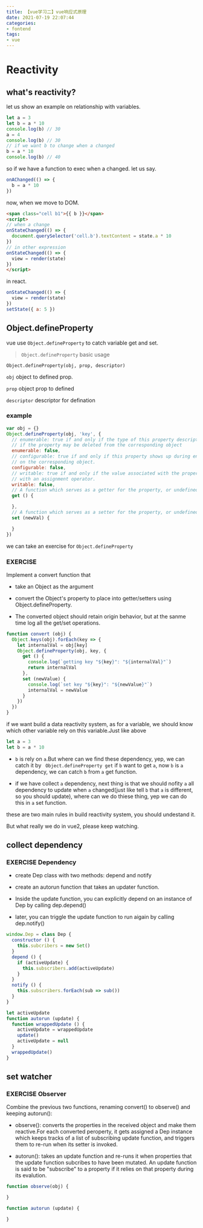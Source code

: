 ```yaml
---
title: 【vue学习二】vue响应式原理
date: 2021-07-19 22:07:44
categories:
- fontend
tags:
- vue
---
```


# Reactivity

## what's reactivity?

let us show an example on relationship with variables.

```js
let a = 3
let b = a * 10
console.log(b) // 30
a = 4
console.log(b) // 30
// if we want b to change when a changed
b = a * 10
console.log(b) // 40

```

so if we have a function to exec when a changed. let us say.
```js
onAChanged(() => {
  b = a * 10
})
```

now, when we move to DOM.
```html
<span class="cell b1">{{ b }}</span>
<script>
// when a change
onStateChanged(() => {
  document.querySelector('cell.b').textContent = state.a * 10
})
// in other expression
onStateChanged(() => {
  view = render(state)
})
</script>

```

in react.
```js
onStateChanged(() => {
  view = render(state)
})
setState({ a: 5 })
```

## Object.defineProperty

vue use `Object.defineProperty` to catch variable get and set.

> `Object.defineProperty` basic usage

`Object.defineProperty(obj, prop, descriptor)`

`obj` object to defined prop.

`prop` object prop to defined

`descriptor` descriptor for defination

### example

```js
var obj = {}
Object.defineProperty(obj, 'key', {
  // enumerable: true if and only if the type of this property descriptor may be changed and 
  // if the property may be deleted from the corresponding object
  enumerable: false,
  // configurable: true if and only if this property shows up during enumeration of the properties
  // on the corresponding object.
  configurable: false,
  // writable: true if and only if the value associated with the property may be changed
  // with an assignment operator.
  writable: false,
  // A function which serves as a getter for the property, or undefined if there is no getter.
  get () {

  },
  // A function which serves as a setter for the property, or undefined if there is no setter.
  set (newVal) {

  }
})
```

we can take an exercise for `Object.defineProperty`

### EXERCISE

Implement a convert function that

- take an Object as the argument

- convert the Object's property to place into getter/setters using Object.defineProperty.

- The converted object should retain origin behavior, but at the sanme time log all the get/set operations.

```js
function convert (obj) {
  Object.keys(obj).forEach(key => {
    let internalVal = obj[key]
    Object.defineProperty(obj, key, {
      get () {
        console.log(`getting key "${key}": "${internalVal}"`)
        return internalVal
      },
      set (newValue) {
        console.log(`set key "${key}": "${newValue}"`)
        internalVal = newValue 
      }
    })
  })
}

```

if we want build a data reactivity system, as for a variable, we should know which other variable rely on this variable.Just like above

```js
let a = 3
let b = a * 10
```
- `b` is rely on `a`.But where can we find these dependency, yep, we can catch it by ` Object.defineProperty get` if `b` want to get `a`, now `b` is `a` dependency, we can catch `b` from `a` get function.

- if we have collect `a` dependency, next thing is that we should nofity `a` all dependency to update when `a` changed(just like tell `b` that `a` is different, so you should update), where can we do thiese thing, yep we can do this in `a` set function.

 these are two main rules in build reactivity system, you should undestand it.

 But what really we do in vue2, please keep watching.

## collect dependency

### EXERCISE Dependency

- create Dep class with two methods: depend and notify

- create an autorun function that takes an updater function.

- Inside the update function, you can explicitly depend on an instance of Dep by calling dep.depend()

- later, you can triggle the update function to run aigain by calling dep.notify()

```js
window.Dep = class Dep {
  constructor () {
    this.subcribers = new Set()
  }
  depend () {
    if (activeUpdate) {
      this.subscribers.add(activeUpdate)
    }
  }
  notify () {
    this.subscribers.forEach(sub => sub())
  }
}

let activeUpdate
function autorun (update) {
  function wrappedUpdate () {
    activeUpdate = wrappedUpdate
    update()
    activeUpdate = null
  }
  wrappedUpdate()
}

```

## set watcher

### EXERCISE Observer

Combine the previous two functions, renaming convert() to observe() and keeping autorun():

- observe(): converts the properties in the received object and make them reactive.For each converted peroperty, it gets assigned a Dep instance which keeps tracks of a list of subscribing update function, and triggers them to re-run when its setter is invoked.

- autorun(): takes an update function and re-runs it when properties that the update function subcribes to have been mutated. An update function is said to be "subscribe" to a property if it relies on that property during its evalution.

```js
function observe(obj) {

}

function autorun (update) {

}
```